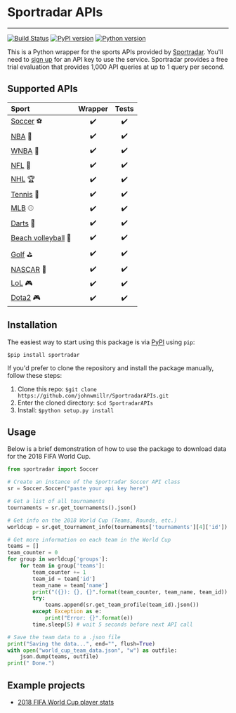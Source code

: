 # Sportradar APIs
---
[![Build Status](https://travis-ci.org/johnwmillr/SportradarAPIs.svg?branch=master)](https://travis-ci.org/johnwmillr/SportradarAPIs)
[![PyPI version](https://badge.fury.io/py/sportradar.svg)](https://pypi.org/project/sportradar/)
[![Python version](https://img.shields.io/badge/python-3.x-brightgreen.svg)](https://pypi.org/project/sportradar/)

This is a Python wrapper for the sports APIs provided by [Sportradar](https://developer.sportradar.com/io-docs). You'll need to [sign up](https://developer.sportradar.com/member/register) for an API key to use the service. Sportradar provides a free trial evaluation that provides 1,000 API queries at up to 1 query per second.

## Supported APIs
| Sport         | Wrapper       | Tests  |
|:-------------|:-------------:|:-----:|
| [Soccer](https://developer.sportradar.com/files/indexSoccer.html)  :soccer: | :heavy_check_mark: | :heavy_check_mark: |
| [NBA](https://developer.sportradar.com/files/indexBasketball.html#nba-api-v4)  :basketball: | :heavy_check_mark: | :heavy_check_mark: |
| [WNBA](https://developer.sportradar.com/files/indexBasketball.html#wnba-api-v4)  :basketball: | :heavy_check_mark: | :heavy_check_mark: |
| [NFL](https://developer.sportradar.com/files/indexFootball.html)  :football: | :heavy_check_mark: | :heavy_check_mark: |
| [NHL](https://developer.sportradar.com/files/indexHockey.html)  :trophy: | :heavy_check_mark: | :heavy_check_mark: |
| [Tennis](https://developer.sportradar.com/files/indexTennis.html)  :tennis: | :heavy_check_mark: | :heavy_check_mark: |
| [MLB](https://developer.sportradar.com/files/indexBaseball.html)  :baseball: | :heavy_check_mark: | :heavy_check_mark: |
| [Darts](https://developer.sportradar.com/files/indexDarts.html)   :dart:   | :heavy_check_mark: | :heavy_check_mark: |
| [Beach volleyball](https://developer.sportradar.com/files/indexVolleyball.html) :palm_tree: | :heavy_check_mark: | :heavy_check_mark: |
| [Golf](https://developer.sportradar.com/files/indexGolf.html) :golf: | :heavy_check_mark: | :heavy_check_mark: |
| [NASCAR](https://developer.sportradar.com/files/indexRacing.html#official-nascar-api) :red_car: | :heavy_check_mark: | :heavy_check_mark: |
| [LoL](https://developer.sportradar.com/files/indexeSports.html) :video_game: | :heavy_check_mark: | :heavy_check_mark: |
| [Dota2](https://developer.sportradar.com/files/indexeSports.html) :video_game: | :heavy_check_mark: | :heavy_check_mark: |

## Installation
The easiest way to start using this package is via [PyPI](https://pypi.org/project/sportradar/) using `pip`:

`$pip install sportradar`

If you'd prefer to clone the repository and install the package manually, follow these steps:
1. Clone this repo:
`$git clone https://github.com/johnwmillr/SportradarAPIs.git`
2. Enter the cloned directory:
`$cd SportradarAPIs`
3. Install:
`$python setup.py install`

## Usage
Below is a brief demonstration of how to use the package to download data for the 2018 FIFA World Cup.

```python
from sportradar import Soccer

# Create an instance of the Sportradar Soccer API class
sr = Soccer.Soccer("paste your api key here")

# Get a list of all tournaments
tournaments = sr.get_tournaments().json()

# Get info on the 2018 World Cup (Teams, Rounds, etc.)
worldcup = sr.get_tournament_info(tournaments['tournaments'][4]['id']).json()

# Get more information on each team in the World Cup
teams = []
team_counter = 0
for group in worldcup['groups']:
    for team in group['teams']:
        team_counter += 1
        team_id = team['id']
        team_name = team['name']
        print("({}): {}, {}".format(team_counter, team_name, team_id))
        try:
            teams.append(sr.get_team_profile(team_id).json())
        except Exception as e:
            print("Error: {}".format(e))
        time.sleep(5) # wait 5 seconds before next API call

# Save the team data to a .json file
print("Saving the data...", end="", flush=True)
with open("world_cup_team_data.json", "w") as outfile:
    json.dump(teams, outfile)
print(" Done.")

```

## Example projects
  - [2018 FIFA World Cup player stats](https://www.johnwmillr.com/fifa-world-cup-data/)
